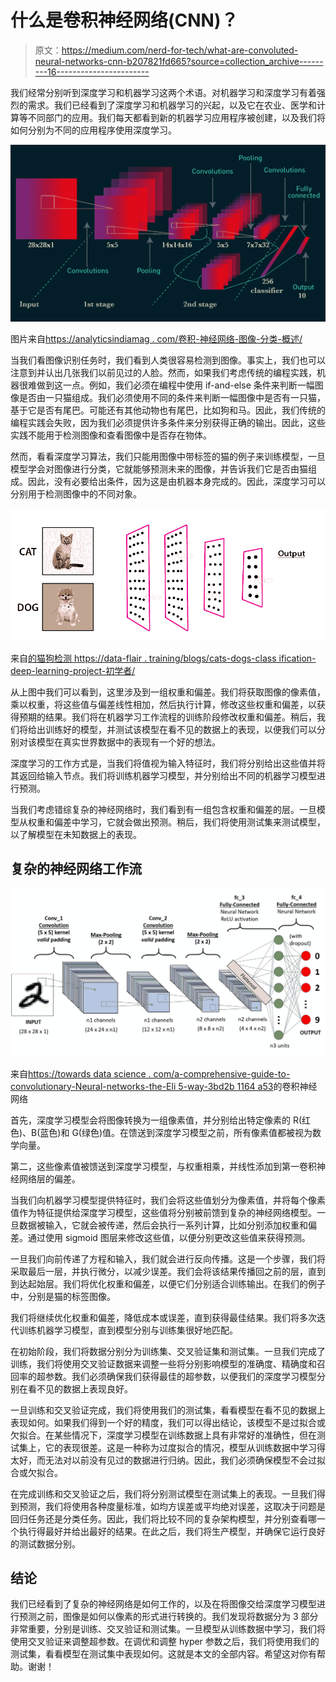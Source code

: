 # 什么是卷积神经网络(CNN)？

> 原文：<https://medium.com/nerd-for-tech/what-are-convoluted-neural-networks-cnn-b207821fd665?source=collection_archive---------16----------------------->

我们经常分别听到深度学习和机器学习这两个术语。对机器学习和深度学习有着强烈的需求。我们已经看到了深度学习和机器学习的兴起，以及它在农业、医学和计算等不同部门的应用。我们每天都看到新的机器学习应用程序被创建，以及我们将如何分别为不同的应用程序使用深度学习。

![](img/608838be84db9ab1e56f67ae118825b3.png)

图片来自[https://analyticsindiamag . com/卷积-神经网络-图像-分类-概述/](https://analyticsindiamag.com/convolutional-neural-network-image-classification-overview/)

当我们看图像识别任务时，我们看到人类很容易检测到图像。事实上，我们也可以注意到并认出几张我们以前见过的人脸。然而，如果我们考虑传统的编程实践，机器很难做到这一点。例如，我们必须在编程中使用 if-and-else 条件来判断一幅图像是否由一只猫组成。我们必须使用不同的条件来判断一幅图像中是否有一只猫，基于它是否有尾巴。可能还有其他动物也有尾巴，比如狗和马。因此，我们传统的编程实践会失败，因为我们必须提供许多条件来分别获得正确的输出。因此，这些实践不能用于检测图像和查看图像中是否存在物体。

然而，看看深度学习算法，我们只能用图像中带标签的猫的例子来训练模型，一旦模型学会对图像进行分类，它就能够预测未来的图像，并告诉我们它是否由猫组成。因此，没有必要给出条件，因为这是由机器本身完成的。因此，深度学习可以分别用于检测图像中的不同对象。

![](img/775f9de661af95709bbd662a674a9851.png)

来自[的猫狗检测 https://data-flair . training/blogs/cats-dogs-class ification-deep-learning-project-初学者/](https://data-flair.training/blogs/cats-dogs-classification-deep-learning-project-beginners/)

从上图中我们可以看到，这里涉及到一组权重和偏差。我们将获取图像的像素值，乘以权重，将这些值与偏差线性相加，然后执行计算，修改这些权重和偏差，以获得预期的结果。我们将在机器学习工作流程的训练阶段修改权重和偏差。稍后，我们将给出训练好的模型，并测试该模型在看不见的数据上的表现，以便我们可以分别对该模型在真实世界数据中的表现有一个好的想法。

深度学习的工作方式是，当我们将值视为输入特征时，我们将分别给出这些值并将其返回给输入节点。我们将训练机器学习模型，并分别给出不同的机器学习模型进行预测。

当我们考虑错综复杂的神经网络时，我们看到有一组包含权重和偏差的层。一旦模型从权重和偏差中学习，它就会做出预测。稍后，我们将使用测试集来测试模型，以了解模型在未知数据上的表现。

## 复杂的神经网络工作流

![](img/41c885ac6ff440fbdde6ee8af2f2fbdc.png)

来自[https://towards data science . com/a-comprehensive-guide-to-convolutionary-Neural-networks-the-Eli 5-way-3bd2b 1164 a53](https://towardsdatascience.com/a-comprehensive-guide-to-convolutional-neural-networks-the-eli5-way-3bd2b1164a53)的卷积神经网络

首先，深度学习模型会将图像转换为一组像素值，并分别给出特定像素的 R(红色)、B(蓝色)和 G(绿色)值。在馈送到深度学习模型之前，所有像素值都被视为数学向量。

第二，这些像素值被馈送到深度学习模型，与权重相乘，并线性添加到第一卷积神经网络层的偏差。

当我们向机器学习模型提供特征时，我们会将这些值划分为像素值，并将每个像素值作为特征提供给深度学习模型，这些值将分别被前馈到复杂的神经网络模型。一旦数据被输入，它就会被传递，然后会执行一系列计算，比如分别添加权重和偏差。通过使用 sigmoid 图层来修改这些值，以便分别更改这些值来获得预测。

一旦我们向前传递了方程和输入，我们就会进行反向传播。这是一个步骤，我们将采取最后一层，并执行微分，以减少误差。我们会将该结果传播回之前的层，直到到达起始层。我们将优化权重和偏差，以便它们分别适合训练输出。在我们的例子中，分别是猫的标签图像。

我们将继续优化权重和偏差，降低成本或误差，直到获得最佳结果。我们将多次迭代训练机器学习模型，直到模型分别与训练集很好地匹配。

在初始阶段，我们将数据分别分为训练集、交叉验证集和测试集。一旦我们完成了训练，我们将使用交叉验证数据来调整一些将分别影响模型的准确度、精确度和召回率的超参数。我们必须确保我们获得最佳的超参数，以便我们的深度学习模型分别在看不见的数据上表现良好。

一旦训练和交叉验证完成，我们将使用我们的测试集，看看模型在看不见的数据上表现如何。如果我们得到一个好的精度，我们可以得出结论，该模型不是过拟合或欠拟合。在某些情况下，深度学习模型在训练数据上具有非常好的准确性，但在测试集上，它的表现很差。这是一种称为过度拟合的情况，模型从训练数据中学习得太好，而无法对以前没有见过的数据进行归纳。因此，我们必须确保模型不会过拟合或欠拟合。

在完成训练和交叉验证之后，我们将分别测试模型在测试集上的表现。一旦我们得到预测，我们将使用各种度量标准，如均方误差或平均绝对误差，这取决于问题是回归任务还是分类任务。因此，我们将比较不同的复杂架构模型，并分别查看哪一个执行得最好并给出最好的结果。在此之后，我们将生产模型，并确保它运行良好的测试数据分别。

## 结论

我们已经看到了复杂的神经网络是如何工作的，以及在将图像交给深度学习模型进行预测之前，图像是如何以像素的形式进行转换的。我们发现将数据分为 3 部分非常重要，分别是训练、交叉验证和测试集。一旦模型从训练数据中学习，我们将使用交叉验证来调整超参数。在调优和调整 hyper 参数之后，我们将使用我们的测试集，看看模型在测试集中表现如何。这就是本文的全部内容。希望这对你有帮助。谢谢！